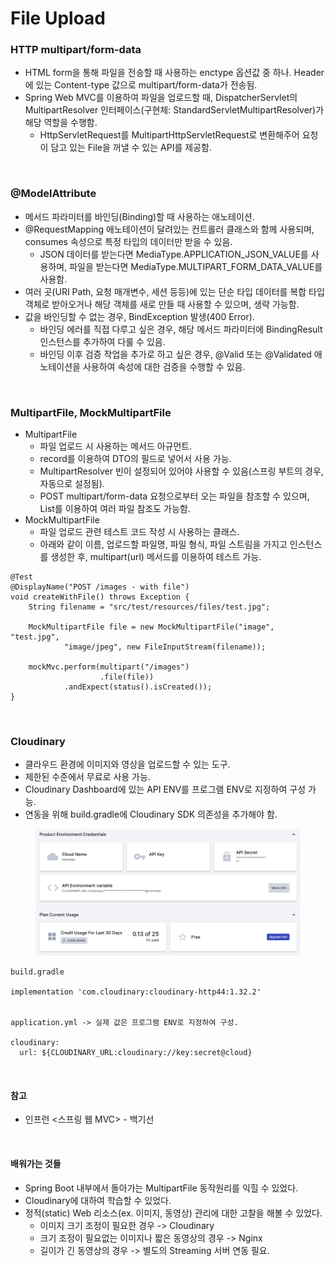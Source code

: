 # File Upload

### HTTP multipart/form-data
* HTML form을 통해 파일을 전송할 때 사용하는 enctype 옵션값 중 하나. Header에 있는 Content-type 값으로 multipart/form-data가 전송됨.
* Spring Web MVC를 이용하여 파일을 업로드할 때, DispatcherServlet의 MultipartResolver 인터페이스(구현체: StandardServletMultipartResolver)가 해당 역할을 수행함.
  * HttpServletRequest를 MultipartHttpServletRequest로 변환해주어 요청이 담고 있는 File을 꺼낼 수 있는 API를 제공함.

<br>

### @ModelAttribute
* 메서드 파라미터를 바인딩(Binding)할 때 사용하는 애노테이션.
* @RequestMapping 애노테이션이 달려있는 컨트롤러 클래스와 함께 사용되며, consumes 속성으로 특정 타입의 데이터만 받을 수 있음.
  * JSON 데이터를 받는다면 MediaType.APPLICATION_JSON_VALUE를 사용하며, 파일을 받는다면 MediaType.MULTIPART_FORM_DATA_VALUE를 사용함.
* 여러 곳(URI Path, 요청 매개변수, 세션 등등)에 있는 단순 타입 데이터를 복합 타입 객체로 받아오거나 해당 객체를 새로 만들 때 사용할 수 있으며, 생략 가능함.
* 값을 바인딩할 수 없는 경우, BindException 발생(400 Error).
  * 바인딩 에러를 직접 다루고 싶은 경우, 해당 메서드 파라미터에 BindingResult 인스턴스를 추가하여 다룰 수 있음.
  * 바인딩 이후 검증 작업을 추가로 하고 싶은 경우, @Valid 또는 @Validated 애노테이션을 사용하여 속성에 대한 검증을 수행할 수 있음.

<br>

### MultipartFile, MockMultipartFile
* MultipartFile
  * 파일 업로드 시 사용하는 메서드 아규먼트.
  * record를 이용하여 DTO의 필드로 넣어서 사용 가능.
  * MultipartResolver 빈이 설정되어 있어야 사용할 수 있음(스프링 부트의 경우, 자동으로 설정됨).
  * POST multipart/form-data 요청으로부터 오는 파일을 참조할 수 있으며, List를 이용하여 여러 파일 참조도 가능함.
* MockMultipartFile
  * 파일 업로드 관련 테스트 코드 작성 시 사용하는 클래스.
  * 아래와 같이 이름, 업로드할 파일명, 파일 형식, 파일 스트림을 가지고 인스턴스를 생성한 후, multipart(url) 메서드를 이용하여 테스트 가능.
```
@Test
@DisplayName("POST /images - with file")
void createWithFile() throws Exception {
    String filename = "src/test/resources/files/test.jpg";

    MockMultipartFile file = new MockMultipartFile("image", "test.jpg",
            "image/jpeg", new FileInputStream(filename));

    mockMvc.perform(multipart("/images")
                    .file(file))
            .andExpect(status().isCreated());
}
```

<br>

### Cloudinary
* 클라우드 환경에 이미지와 영상을 업로드할 수 있는 도구.
* 제한된 수준에서 무료로 사용 가능.
* Cloudinary Dashboard에 있는 API ENV를 프로그램 ENV로 지정하여 구성 가능.
* 연동을 위해 build.gradle에 Cloudinary SDK 의존성을 추가해야 함.

<figure><img src="./images/cloudinary-dashboard.png" alt=""></figure>

```
build.gradle

implementation 'com.cloudinary:cloudinary-http44:1.32.2'


application.yml -> 실제 값은 프로그램 ENV로 지정하여 구성.

cloudinary:
  url: ${CLOUDINARY_URL:cloudinary://key:secret@cloud}

```

<br>

#### 참고
* 인프런 <스프링 웹 MVC> - 백기선

<br>

#### 배워가는 것들
* Spring Boot 내부에서 돌아가는 MultipartFile 동작원리를 익힐 수 있었다.
* Cloudinary에 대하여 학습할 수 있었다.
* 정적(static) Web 리소스(ex. 이미지, 동영상) 관리에 대한 고찰을 해볼 수 있었다.
  * 이미지 크기 조정이 필요한 경우 -> Cloudinary
  * 크기 조정이 필요없는 이미지나 짧은 동영상의 경우 -> Nginx
  * 길이가 긴 동영상의 경우 -> 별도의 Streaming 서버 연동 필요.
